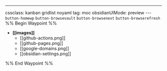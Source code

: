 ---
cssclass: kanban gridlist noyaml
tag: moc
obsidianUIMode: preview
--- `button-homewp`  `button-browsevault`  `button-browsenext` `button-browserefresh` 
%% Begin Waypoint %%
- **[[images]]**
	- [[github-actions.png]]
	- [[github-pages.png]]
	- [[google-domains.png]]
	- [[obsidian-settings.png]]

%% End Waypoint %%